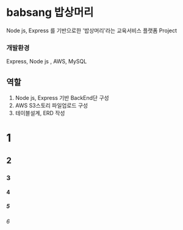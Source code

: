 
# babsang 밥상머리
Node js, Express 를 기반으로한 '밥상머리'라는 교육서비스 플랫폼 Project

### 개발환경
Express, Node js , AWS, MySQL

## 역할
1. Node js, Express 기반 BackEnd단 구성
2. AWS S3스토리 파일업로드 구성
3. 테이블설계, ERD 작성



# 1

## 2

### 3

#### 4

##### 5

###### 6
